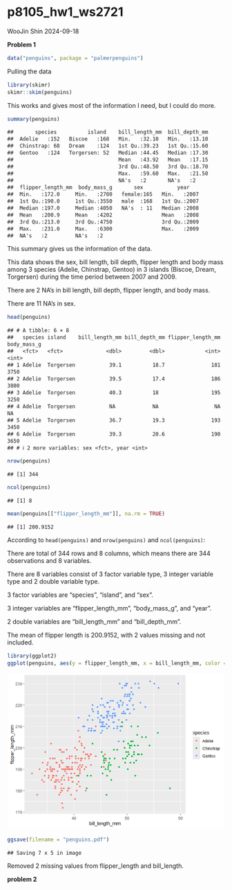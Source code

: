 p8105_hw1_ws2721
================
WooJin Shin
2024-09-18

**Problem 1**

``` r
data("penguins", package = "palmerpenguins")
```

Pulling the data

``` r
library(skimr)
skimr::skim(penguins)
```

This works and gives most of the information I need, but I could do
more.

``` r
summary(penguins)
```

    ##       species          island    bill_length_mm  bill_depth_mm  
    ##  Adelie   :152   Biscoe   :168   Min.   :32.10   Min.   :13.10  
    ##  Chinstrap: 68   Dream    :124   1st Qu.:39.23   1st Qu.:15.60  
    ##  Gentoo   :124   Torgersen: 52   Median :44.45   Median :17.30  
    ##                                  Mean   :43.92   Mean   :17.15  
    ##                                  3rd Qu.:48.50   3rd Qu.:18.70  
    ##                                  Max.   :59.60   Max.   :21.50  
    ##                                  NA's   :2       NA's   :2      
    ##  flipper_length_mm  body_mass_g       sex           year     
    ##  Min.   :172.0     Min.   :2700   female:165   Min.   :2007  
    ##  1st Qu.:190.0     1st Qu.:3550   male  :168   1st Qu.:2007  
    ##  Median :197.0     Median :4050   NA's  : 11   Median :2008  
    ##  Mean   :200.9     Mean   :4202                Mean   :2008  
    ##  3rd Qu.:213.0     3rd Qu.:4750                3rd Qu.:2009  
    ##  Max.   :231.0     Max.   :6300                Max.   :2009  
    ##  NA's   :2         NA's   :2

This summary gives us the information of the data.

This data shows the sex, bill length, bill depth, flipper length and
body mass among 3 species (Adelie, Chinstrap, Gentoo) in 3 islands
(Biscoe, Dream, Torgersen) during the time period between 2007 and 2009.

There are 2 NA’s in bill length, bill depth, flipper length, and body
mass.

There are 11 NA’s in sex.

``` r
head(penguins)
```

    ## # A tibble: 6 × 8
    ##   species island    bill_length_mm bill_depth_mm flipper_length_mm body_mass_g
    ##   <fct>   <fct>              <dbl>         <dbl>             <int>       <int>
    ## 1 Adelie  Torgersen           39.1          18.7               181        3750
    ## 2 Adelie  Torgersen           39.5          17.4               186        3800
    ## 3 Adelie  Torgersen           40.3          18                 195        3250
    ## 4 Adelie  Torgersen           NA            NA                  NA          NA
    ## 5 Adelie  Torgersen           36.7          19.3               193        3450
    ## 6 Adelie  Torgersen           39.3          20.6               190        3650
    ## # ℹ 2 more variables: sex <fct>, year <int>

``` r
nrow(penguins)
```

    ## [1] 344

``` r
ncol(penguins)
```

    ## [1] 8

``` r
mean(penguins[["flipper_length_mm"]], na.rm = TRUE)
```

    ## [1] 200.9152

According to `head(penguins)` and `nrow(penguins)` and `ncol(penguins)`:

There are total of 344 rows and 8 columns, which means there are 344
observations and 8 variables.

There are 8 variables consist of 3 factor variable type, 3 integer
variable type and 2 double variable type.

3 factor variables are “species”, “island”, and “sex”.

3 integer variables are “flipper_length_mm”, “body_mass_g”, and “year”.

2 double variables are “bill_length_mm” and “bill_depth_mm”.

The mean of flipper length is 200.9152, with 2 values missing and not
included.

``` r
library(ggplot2)
ggplot(penguins, aes(y = flipper_length_mm, x = bill_length_mm, color = species)) + geom_point(na.rm = TRUE)
```

![](p8105_hw1_ws2721_files/figure-gfm/unnamed-chunk-5-1.png)<!-- -->

``` r
ggsave(filename = "penguins.pdf")
```

    ## Saving 7 x 5 in image

Removed 2 missing values from flipper_length and bill_length.

**problem 2**
